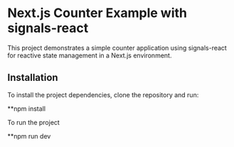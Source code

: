 # Next.js Counter Example with signals-react

This project demonstrates a simple counter application using signals-react for reactive state management in a Next.js environment.

## Installation

To install the project dependencies, clone the repository and run:
 
**npm install

To run the project 

**npm run dev

